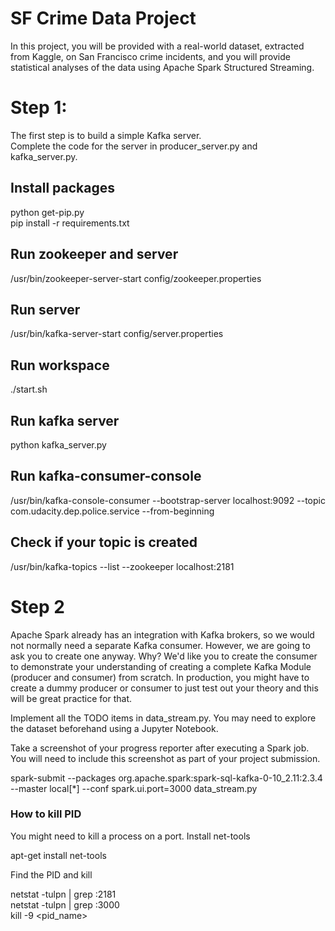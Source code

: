 # SF Crime Data Project   

In this project, you will be provided with a real-world dataset, extracted from Kaggle, on San Francisco crime incidents, and you will provide statistical analyses of the data using Apache Spark Structured Streaming.

# Step 1: 

The first step is to build a simple Kafka server.  
Complete the code for the server in producer_server.py and kafka_server.py.  

## Install packages

python get-pip.py  
pip install -r requirements.txt  

## Run zookeeper and server  
/usr/bin/zookeeper-server-start config/zookeeper.properties  

## Run server  
/usr/bin/kafka-server-start config/server.properties  

## Run workspace  
./start.sh  

## Run kafka server   
python kafka_server.py

## Run kafka-consumer-console  
/usr/bin/kafka-console-consumer --bootstrap-server localhost:9092 --topic com.udacity.dep.police.service --from-beginning  

## Check if your topic is created    
/usr/bin/kafka-topics --list --zookeeper localhost:2181  

# Step 2  

Apache Spark already has an integration with Kafka brokers, so we would not normally need a separate Kafka consumer. However, we are going to ask you to create one anyway. Why? We'd like you to create the consumer to demonstrate your understanding of creating a complete Kafka Module (producer and consumer) from scratch. In production, you might have to create a dummy producer or consumer to just test out your theory and this will be great practice for that.  
  
Implement all the TODO items in data_stream.py. You may need to explore the dataset beforehand using a Jupyter Notebook.  

Take a screenshot of your progress reporter after executing a Spark job. You will need to include this screenshot as part of your project submission.  

spark-submit --packages org.apache.spark:spark-sql-kafka-0-10_2.11:2.3.4 --master local[*]  --conf spark.ui.port=3000 data_stream.py

### How to kill PID  
You might need to kill a process on a port. Install net-tools    

apt-get install net-tools  

Find the PID and kill  

netstat -tulpn | grep :2181  
netstat -tulpn | grep :3000  
kill -9 <pid_name>  
